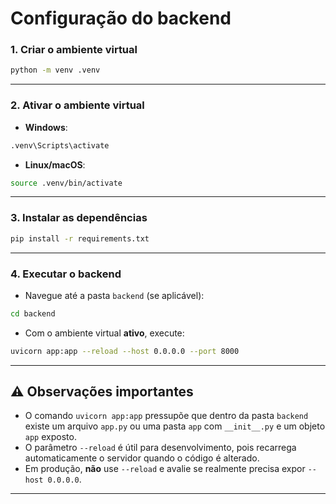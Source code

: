 
# Configuração do backend

### 1. Criar o ambiente virtual

```bash
python -m venv .venv
````

---

### 2. Ativar o ambiente virtual

* **Windows**:

```bash
.venv\Scripts\activate
```

* **Linux/macOS**:

```bash
source .venv/bin/activate
```

---

### 3. Instalar as dependências

```bash
pip install -r requirements.txt
```

---

### 4. Executar o backend

* Navegue até a pasta `backend` (se aplicável):

```bash
cd backend
```

* Com o ambiente virtual **ativo**, execute:

```bash
uvicorn app:app --reload --host 0.0.0.0 --port 8000
```

---

## ⚠️ Observações importantes

* O comando `uvicorn app:app` pressupõe que dentro da pasta `backend` existe um arquivo `app.py` ou uma pasta `app` com `__init__.py` e um objeto `app` exposto.
* O parâmetro `--reload` é útil para desenvolvimento, pois recarrega automaticamente o servidor quando o código é alterado.
* Em produção, **não** use `--reload` e avalie se realmente precisa expor `--host 0.0.0.0`.

---